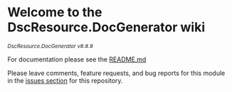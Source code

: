 # Welcome to the DscResource.DocGenerator wiki

<sup>*DscResource.DocGenerator v#.#.#*</sup>

For documentation please see the [README.md](https://github.com/dsccommunity/DscResource.DocGenerator/README.md)

Please leave comments, feature requests, and bug reports for this module in
the [issues section](https://github.com/dsccommunity/DscResource.DocGenerator/issues)
for this repository.
